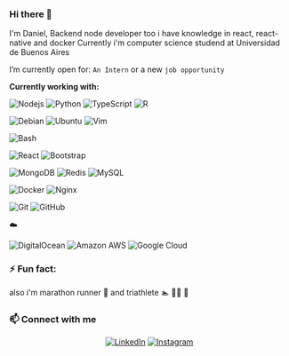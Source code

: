 ### Hi there 👋
I'm Daniel, Backend node developer
too i have knowledge in react, react-native and docker
Currently i'm computer science studend at Universidad de Buenos Aires

I’m currently open for: `An Intern` or a new `job opportunity`

**Currently working with:**

![Nodejs](https://img.shields.io/badge/-Nodejs-black?style=flat-square&logo=Node.js)
![Python](https://img.shields.io/badge/-Python-black?style=flat-square&logo=Python)
![TypeScript](https://img.shields.io/badge/-TypeScript-007ACC?style=flat-square&logo=typescript)
![R](https://img.shields.io/badge/-R-ff69b4?style=flat-square&logo=R)

![Debian](https://img.shields.io/badge/-Debian-ff69b4?style=flat-square&logo=Debian)
![Ubuntu](https://img.shields.io/badge/-Ubuntu-ff69b4?style=flat-square&logo=Ubuntu)
![Vim](https://img.shields.io/badge/-Vim-ff69b4?style=flat-square&logo=Vim)

![Bash](https://img.shields.io/badge/-Bash-ff69b4?style=flat-square&logo=Bash)


![React](https://img.shields.io/badge/-React-black?style=flat-square&logo=react)
![Bootstrap](https://img.shields.io/badge/-Bootstrap-563D7C?style=flat-square&logo=bootstrap)

![MongoDB](https://img.shields.io/badge/-MongoDB-black?style=flat-square&logo=mongodb)
![Redis](https://img.shields.io/badge/-Redis-black?style=flat-square&logo=Redis)
![MySQL](https://img.shields.io/badge/-MySQL-black?style=flat-square&logo=mysql)

![Docker](https://img.shields.io/badge/-Docker-black?style=flat-square&logo=docker)
![Nginx](https://img.shields.io/badge/-Nginx-ff69b4?style=flat-square&logo=Nginx)

![Git](https://img.shields.io/badge/-Git-black?style=flat-square&logo=git)
![GitHub](https://img.shields.io/badge/-GitHub-181717?style=flat-square&logo=github)

☁️

![DigitalOcean](https://img.shields.io/badge/-Digital%20Ocean-darkblue?style=flat-square&logo=digitalocean)
![Amazon AWS](https://img.shields.io/badge/Amazon%20AWS-232F3E?style=flat-square&logo=amazon-aws)
![Google Cloud](https://img.shields.io/badge/Google%20Cloud-black?style=flat-square&logo=google-cloud)


### ⚡ Fun fact:
also i'm marathon runner 🏃 and triathlete 🏊 🚴‍♂️ 🏃

### 📫 Connect with me
<p align="center">
<a href="https://www.linkedin.com/in/daniel-cardozo-20b96a131/"><img src="https://img.shields.io/badge/linkedin-%230A66C2.svg?style=plastic&logo=linkedin&logoColor=white" alt="LinkedIn"/></a>
<a href="https://www.instagram.com/dani54196/"><img src="https://img.shields.io/badge/instagram-%23E4405F.svg?style=plastic&logo=instagram&logoColor=white" alt="Instagram"/></a>
</p>
<!--
**dani54196/dani54196** is a ✨ _special_ ✨ repository because its `README.md` (this file) appears on your GitHub profile.

Here are some ideas to get you started:

- 🔭 I’m currently working on ...
- 🌱 I’m currently learning ...
- 👯 I’m looking to collaborate on ...
- 🤔 I’m looking for help with ...
- 💬 Ask me about ...
-->
